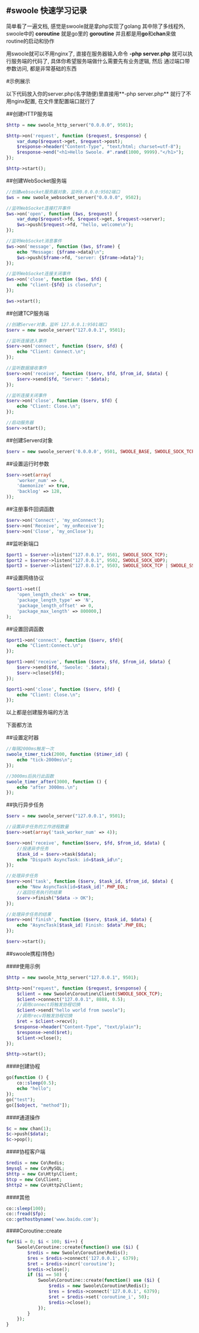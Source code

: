 #swoole 快速学习记录
---------------

简单看了一遍文档, 感觉是swoole就是拿php实现了golang
其中除了多线程外, swoole中的 **coroutine** 就是go里的 **goroutine**
并且都是用**go**和**chan**来做routine的启动和协作

用swoole就可以不用nginx了, 直接在服务器输入命令 **-php server.php**
就可以执行服务端的代码了, 具体你希望服务端做什么需要先有业务逻辑, 然后
通过端口带参数访问, 都是非常基础的东西

#示例展示

以下代码放入你的server.php(名字随便)里直接用**-php server.php**
就行了不用nginx配置, 在文件里配置端口就行了

##创建HTTP服务端
```php
$http = new swoole_http_server("0.0.0.0", 9501);

$http->on('request', function ($request, $response) {
    var_dump($request->get, $request->post);
    $response->header("Content-Type", "text/html; charset=utf-8");
    $response->end("<h1>Hello Swoole. #".rand(1000, 9999)."</h1>");
});

$http->start();
```

##创建WebSocket服务端
```php
//创建websocket服务器对象，监听0.0.0.0:9502端口
$ws = new swoole_websocket_server("0.0.0.0", 9502);

//监听WebSocket连接打开事件
$ws->on('open', function ($ws, $request) {
    var_dump($request->fd, $request->get, $request->server);
    $ws->push($request->fd, "hello, welcome\n");
});

//监听WebSocket消息事件
$ws->on('message', function ($ws, $frame) {
    echo "Message: {$frame->data}\n";
    $ws->push($frame->fd, "server: {$frame->data}");
});

//监听WebSocket连接关闭事件
$ws->on('close', function ($ws, $fd) {
    echo "client-{$fd} is closed\n";
});

$ws->start();
```

##创建TCP服务端
```php
//创建Server对象，监听 127.0.0.1:9501端口
$serv = new swoole_server("127.0.0.1", 9501); 

//监听连接进入事件
$serv->on('connect', function ($serv, $fd) {  
    echo "Client: Connect.\n";
});

//监听数据接收事件
$serv->on('receive', function ($serv, $fd, $from_id, $data) {
    $serv->send($fd, "Server: ".$data);
});

//监听连接关闭事件
$serv->on('close', function ($serv, $fd) {
    echo "Client: Close.\n";
});

//启动服务器
$serv->start(); 
```

##创建Serverd对象
```php
$serv = new swoole_server('0.0.0.0', 9501, SWOOLE_BASE, SWOOLE_SOCK_TCP);
```

##设置运行时参数
```php
$serv->set(array(
    'worker_num' => 4,
    'daemonize' => true,
    'backlog' => 128,
));
```

##注册事件回调函数
```php
$serv->on('Connect', 'my_onConnect');
$serv->on('Receive', 'my_onReceive');
$serv->on('Close', 'my_onClose');
```
##监听新端口
```php
$port1 = $server->listen("127.0.0.1", 9501, SWOOLE_SOCK_TCP);
$port2 = $server->listen("127.0.0.1", 9502, SWOOLE_SOCK_UDP);
$port3 = $server->listen("127.0.0.1", 9503, SWOOLE_SOCK_TCP | SWOOLE_SSL);
```

##设置网络协议
```php
$port1->set([
    'open_length_check' => true,
    'package_length_type' => 'N',
    'package_length_offset' => 0,
    'package_max_length' => 800000,]
);
```

##设置回调函数
```php
$port1->on('connect', function ($serv, $fd){
    echo "Client:Connect.\n";
});

$port1->on('receive', function ($serv, $fd, $from_id, $data) {
    $serv->send($fd, 'Swoole: '.$data);
    $serv->close($fd);
});

$port1->on('close', function ($serv, $fd) {
    echo "Client: Close.\n";
});
```

以上都是创建服务端的方法

下面都方法

##设置定时器
```php
//每隔2000ms触发一次
swoole_timer_tick(2000, function ($timer_id) {
    echo "tick-2000ms\n";
});

//3000ms后执行此函数
swoole_timer_after(3000, function () {
    echo "after 3000ms.\n";
});
```

##执行异步任务
```php
$serv = new swoole_server("127.0.0.1", 9501);

//设置异步任务的工作进程数量
$serv->set(array('task_worker_num' => 4));

$serv->on('receive', function($serv, $fd, $from_id, $data) {
    //投递异步任务
    $task_id = $serv->task($data);
    echo "Dispath AsyncTask: id=$task_id\n";
});

//处理异步任务
$serv->on('task', function ($serv, $task_id, $from_id, $data) {
    echo "New AsyncTask[id=$task_id]".PHP_EOL;
    //返回任务执行的结果
    $serv->finish("$data -> OK");
});

//处理异步任务的结果
$serv->on('finish', function ($serv, $task_id, $data) {
    echo "AsyncTask[$task_id] Finish: $data".PHP_EOL;
});

$serv->start();
```

##swoole携程(特色)

####使用示例
```php
$http = new swoole_http_server("127.0.0.1", 9501);

$http->on("request", function ($request, $response) {
    $client = new Swoole\Coroutine\Client(SWOOLE_SOCK_TCP);
    $client->connect("127.0.0.1", 8888, 0.5);
    //调用connect将触发协程切换
    $client->send("hello world from swoole");
    //调用recv将触发协程切换
    $ret = $client->recv();
   $response->header("Content-Type", "text/plain");
    $response->end($ret);
    $client->close();
});

$http->start();
```

####创建协程
```php
go(function () {
    co::sleep(0.5);
    echo "hello";
});
go("test");
go([$object, "method"]);
```

####通道操作
```php
$c = new chan(1);
$c->push($data);
$c->pop();
```

####协程客户端
```php
$redis = new Co\Redis;
$mysql = new Co\MySQL;
$http = new Co\Http\Client;
$tcp = new Co\Client;
$http2 = new Co\Http2\Client;
```

####其他
```php
co::sleep(100);
co::fread($fp);
co::gethostbyname('www.baidu.com');
```

####Coroutine::create
```php
for($i = 0; $i < 100; $i++) {
    Swoole\Coroutine::create(function() use ($i) {
        $redis = new Swoole\Coroutine\Redis();
        $res = $redis->connect('127.0.0.1', 6379);
        $ret = $redis->incr('coroutine');
        $redis->close();
        if ($i == 50) {
            Swoole\Coroutine::create(function() use ($i) {
                $redis = new Swoole\Coroutine\Redis();
                $res = $redis->connect('127.0.0.1', 6379);
                $ret = $redis->set('coroutine_i', 50);
                $redis->close();
            });
        }
    });
}
```


